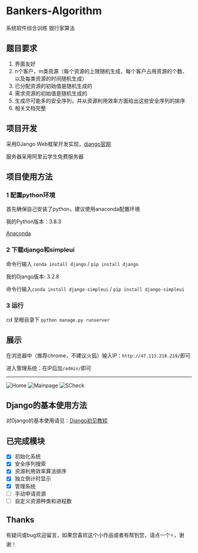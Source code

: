 # Bankers-Algorithm
系统软件综合训练 银行家算法

## 题目要求

1. 界面友好
2. n个客户，m类资源（每个资源的上限随机生成，每个客户占用资源的个数、以及每类资源的时间随机生成）
3. 已分配资源的初始值是随机生成的
4. 需求资源的初始值是随机生成的
5. 生成尽可能多的安全序列，并从资源利用效率方面给出这些安全序列的排序
6. 相关文档完整

## 项目开发

采用DJango Web框架开发实现，[django官网](https://www.djangoproject.com/)

服务器采用阿里云学生免费服务器

## 项目使用方法

### 1 配置python环境
首先确保自己安装了python，建议使用anaconda配置环境

我的Python版本：3.8.3

[Anaconda](https://www.anaconda.com/)

### 2 下载django和simpleui

命令行输入 `conda install django` / `pip install django`

我的Django版本: 3.2.8

命令行输入`conda install django-simpleui` / `pip install django-simpleui`

### 3 运行
cd 至根目录下 `python manage.py runserver`

## 展示

在浏览器中（推荐chrome，不建议火狐）输入IP：`http://47.113.218.219/`即可

进入管理系统：在IP后加`/admin/`即可

---

![Home](https://pic.imgdb.cn/item/623de2c627f86abb2a9e98e2.png)
![Mainpage](https://pic.imgdb.cn/item/623de30d27f86abb2aa095c9.png)
![SCheck](https://pic.imgdb.cn/item/623de32727f86abb2aa15d1a.png)

## Django的基本使用方法

对Django的基本使用请见：[Django初见教程](https://www.cnblogs.com/kumori/p/15962582.html)

## 已完成模块

- [x] 初始化系统
- [x] 安全序列搜索
- [x] 资源利用效率算法排序
- [x] 独立倒计时显示
- [x] 管理系统
- [ ] 手动申请资源
- [ ] 自定义资源种类和进程数

## Thanks

有疑问或bug欢迎留言，如果您喜欢这个小作品或者有帮到您，请点一个⭐，谢谢！
